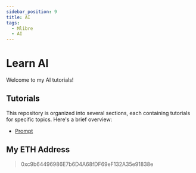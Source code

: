 ```yaml
---
sidebar_position: 9
title: AI
tags:
  - Mlibre
  - AI
---
```


# Learn AI

Welcome to my AI tutorials!

## Tutorials

This repository is organized into several sections, each containing tutorials for specific topics. Here's a brief overview:

* [Prompt](./prompt.md)

## My ETH Address

> 0xc9b64496986E7b6D4A68fDF69eF132A35e91838e
